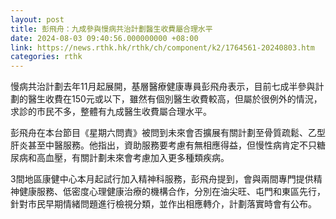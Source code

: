 ```yaml
---
layout: post
title: 彭飛舟：九成參與慢病共治計劃醫生收費屬合理水平
date: 2024-08-03 09:40:56.000000000 +08:00
link: https://news.rthk.hk/rthk/ch/component/k2/1764561-20240803.htm
categories: rthk
---
```


慢病共治計劃去年11月起展開，基層醫療健康專員彭飛舟表示，目前七成半參與計劃的醫生收費在150元或以下，雖然有個別醫生收費較高，但屬於很例外的情況，求診的市民不多，整體有九成醫生收費屬合理水平。

彭飛舟在本台節目《星期六問責》被問到未來會否擴展有關計劃至骨質疏鬆、乙型肝炎甚至中醫服務。他指出，資助服務要考慮有無相應得益，但慢性病肯定不只糖尿病和高血壓，有關計劃未來會考慮加入更多種類疾病。

3間地區康健中心本月起試行加入精神科服務，彭飛舟提到，會與兩間專門提供精神健康服務、低密度心理健康治療的機構合作，分別在油尖旺、屯門和東區先行，針對市民早期情緒問題進行檢視分類，並作出相應轉介，計劃落實時會有公布。
